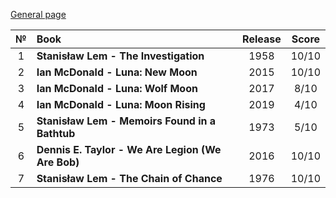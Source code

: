 [General page](../../)

|№|Book|Release|Score|
|:---:|:---|:---:|:---:|
|1|**Stanisław Lem - The Investigation**|1958|10/10|
|2|**Ian McDonald - Luna: New Moon**|2015|10/10|
|3|**Ian McDonald - Luna: Wolf Moon**|2017|8/10|
|4|**Ian McDonald - Luna: Moon Rising**|2019|4/10|
|5|**Stanisław Lem - Memoirs Found in a Bathtub**|1973|5/10|
|6|**Dennis E. Taylor - We Are Legion (We Are Bob)**|2016|10/10|
|7|**Stanisław Lem - The Chain of Chance**|1976|10/10|
